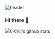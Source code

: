 ![header](https://capsule-render.vercel.app/api?type=waving&customColorList=0,2,2,2,2,3?text=welcom!)
### Hi there 👋

<!--
**ByJin98/ByJin98** is a ✨ _special_ ✨ repository because its `README.md` (this file) appears on your GitHub profile.

Here are some ideas to get you started:

- 🔭 I’m currently working on ...
- 🌱 I’m currently learning ...
- 👯 I’m looking to collaborate on ...
- 🤔 I’m looking for help with ...
- 💬 Ask me about ...
- 📫 How to reach me: ...
- 😄 Pronouns: ...
- ⚡ Fun fact: ...
-->


![아이디's github stats](https://github-readme-stats.vercel.app/api?username=Byjin98&&theme=dark&show_icons=true)
